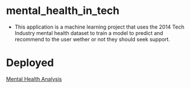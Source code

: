 # mental_health_in_tech
- This application is a machine learning project that uses the 2014 Tech Industry mental health dataset to train a model to predict and recommend to the user wether or not they should seek support. 

# Deployed
[Mental Health Analysis](http://masonschafercodes.pythonanywhere.com/)

